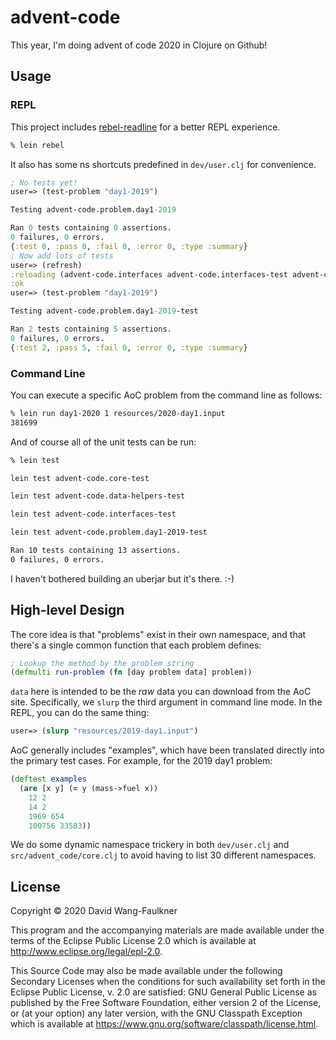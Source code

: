# advent-code

This year, I'm doing advent of code 2020 in Clojure on Github!

## Usage

### REPL

This project includes [rebel-readline](https://github.com/bhauman/rebel-readline)
for a better REPL experience.

```bash
% lein rebel
```

It also has some ns shortcuts predefined in `dev/user.clj` for convenience.

```clojure
; No tests yet!
user=> (test-problem "day1-2019")

Testing advent-code.problem.day1-2019

Ran 0 tests containing 0 assertions.
0 failures, 0 errors.
{:test 0, :pass 0, :fail 0, :error 0, :type :summary}
; Now add lots of tests
user=> (refresh)
:reloading (advent-code.interfaces advent-code.interfaces-test advent-code.data-helpers advent-code.problem.day1-2019 advent-code.problem.day1-2019-test advent-code.core advent-code.core-test advent-code.data-helpers-test user)
:ok
user=> (test-problem "day1-2019")

Testing advent-code.problem.day1-2019-test

Ran 2 tests containing 5 assertions.
0 failures, 0 errors.
{:test 2, :pass 5, :fail 0, :error 0, :type :summary}
```

### Command Line

You can execute a specific AoC problem from the command line as follows:

```bash
% lein run day1-2020 1 resources/2020-day1.input
381699
```

And of course all of the unit tests can be run:

```bash
% lein test

lein test advent-code.core-test

lein test advent-code.data-helpers-test

lein test advent-code.interfaces-test

lein test advent-code.problem.day1-2019-test

Ran 10 tests containing 13 assertions.
0 failures, 0 errors.
```

I haven't bothered building an uberjar but it's there. :-)

## High-level Design

The core idea is that "problems" exist in their own namespace, and that there's
a single common function that each problem defines:

```clojure
; Lookup the method by the problem string
(defmulti run-problem (fn [day problem data] problem))
```

`data` here is intended to be the *raw* data you can download from the AoC site.
Specifically, we `slurp` the third argument in command line mode. In the REPL,
you can do the same thing:

```clojure
user=> (slurp "resources/2019-day1.input")
```

AoC generally includes "examples", which have been translated directly into the
primary test cases. For example, for the 2019 day1 problem:

```clojure
(deftest examples
  (are [x y] (= y (mass->fuel x))
    12 2
    14 2
    1969 654
    100756 33583))
```

We do some dynamic namespace trickery in both `dev/user.clj` and
`src/advent_code/core.clj` to avoid having to list 30 different namespaces.

## License

Copyright © 2020 David Wang-Faulkner

This program and the accompanying materials are made available under the
terms of the Eclipse Public License 2.0 which is available at
http://www.eclipse.org/legal/epl-2.0.

This Source Code may also be made available under the following Secondary
Licenses when the conditions for such availability set forth in the Eclipse
Public License, v. 2.0 are satisfied: GNU General Public License as published by
the Free Software Foundation, either version 2 of the License, or (at your
option) any later version, with the GNU Classpath Exception which is available
at https://www.gnu.org/software/classpath/license.html.
